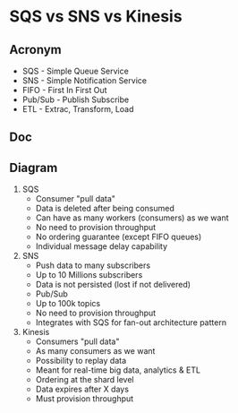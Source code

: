 # SQS vs SNS vs Kinesis

## Acronym
* SQS - Simple Queue Service
* SNS - Simple Notification Service
* FIFO - First In First Out
* Pub/Sub - Publish Subscribe
* ETL - Extrac, Transform, Load

## Doc

## Diagram
1) SQS
    * Consumer "pull data"
    * Data is deleted after being consumed
    * Can have as many workers (consumers) as we want
    * No need to provision throughput
    * No ordering guarantee (except FIFO queues)
    * Individual message delay capability
2) SNS
    * Push data to many subscribers
    * Up to 10 Millions subscribers
    * Data is not persisted (lost if not delivered)
    * Pub/Sub
    * Up to 100k topics
    * No need to provision throughput
    * Integrates with SQS for fan-out architecture pattern
3) Kinesis
    * Consumers "pull data"
    * As many consumers as we want
    * Possibility to replay data
    * Meant for real-time big data, analytics & ETL
    * Ordering at the shard level
    * Data expires after X days
    * Must provision throughput
